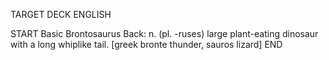 TARGET DECK
ENGLISH

START
Basic
Brontosaurus
Back: n. (pl. -ruses) large plant-eating dinosaur with a long whiplike tail. [greek bronte thunder, sauros lizard]
END
